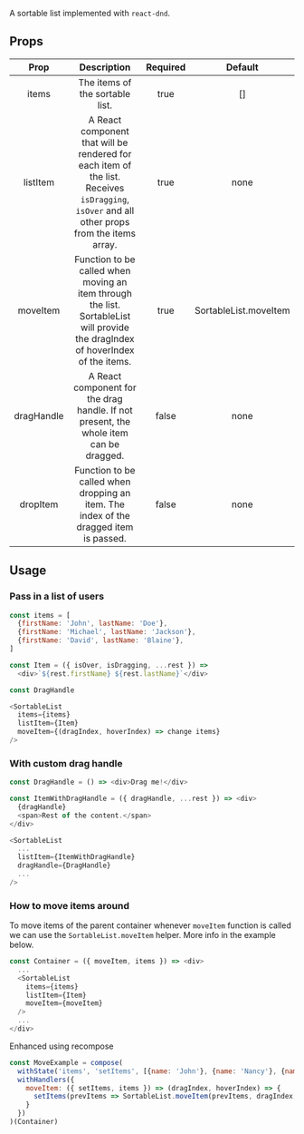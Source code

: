 A sortable list implemented with `react-dnd`.

## Props

|    Prop    |                                                                 Description                                                                  | Required |        Default        |
| :--------: | :------------------------------------------------------------------------------------------------------------------------------------------: | :------: | :-------------------: |
|   items    |                                                       The items of the sortable list.                                                        |   true   |          []           |
|  listItem  | A React component that will be rendered for each item of the list. Receives `isDragging`, `isOver` and all other props from the items array. |   true   |         none          |
|  moveItem  |       Function to be called when moving an item through the list. SortableList will provide the dragIndex of hoverIndex of the items.        |   true   | SortableList.moveItem |
| dragHandle |                            A React component for the drag handle. If not present, the whole item can be dragged.                             |  false   |         none          |
|  dropItem  |                            Function to be called when dropping an item. The index of the dragged item is passed.                             |  false   |         none          |

## Usage

### Pass in a list of users

```js
const items = [
  {firstName: 'John', lastName: 'Doe'},
  {firstName: 'Michael', lastName: 'Jackson'},
  {firstName: 'David', lastName: 'Blaine'},
]

const Item = ({ isOver, isDragging, ...rest }) =>
  <div>`${rest.firstName} ${rest.lastName}`</div>

const DragHandle

<SortableList
  items={items}
  listItem={Item}
  moveItem={(dragIndex, hoverIndex) => change items}
/>
```

### With custom drag handle
```js
const DragHandle = () => <div>Drag me!</div>

const ItemWithDragHandle = ({ dragHandle, ...rest }) => <div>
  {dragHandle}
  <span>Rest of the content.</span>
</div>

<SortableList
  ...
  listItem={ItemWithDragHandle}
  dragHandle={DragHandle}
  ...
/>
```

### How to move items around

To move items of the parent container whenever `moveItem` function is called we can use the `SortableList.moveItem` helper. More info in the example below.

```js
const Container = ({ moveItem, items }) => <div>
  ...
  <SortableList
    items={items}
    listItem={Item}
    moveItem={moveItem}
  />
  ...
</div>
```
Enhanced using recompose
```js
const MoveExample = compose(
  withState('items', 'setItems', [{name: 'John'}, {name: 'Nancy'}, {name: 'Adam'}]),
  withHandlers({
    moveItem: ({ setItems, items }) => (dragIndex, hoverIndex) => {
      setItems(prevItems => SortableList.moveItem(prevItems, dragIndex, hoverIndex))
    }
  })
)(Container)
```
